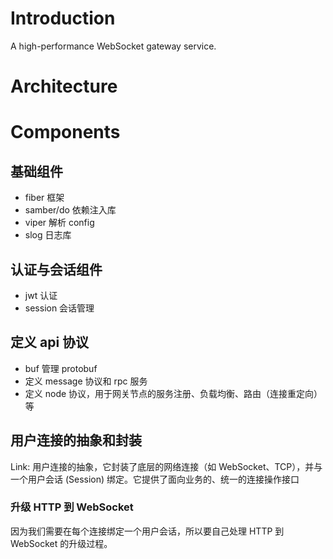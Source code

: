 # Introduction
A high-performance WebSocket gateway service.
# Architecture

# Components

## 基础组件
+ fiber 框架
+ samber/do 依赖注入库
+ viper 解析 config
+ slog 日志库

## 认证与会话组件
+ jwt 认证
+ session 会话管理

## 定义 api 协议
+ buf 管理 protobuf
+ 定义 message 协议和 rpc 服务
+ 定义 node 协议，用于网关节点的服务注册、负载均衡、路由（连接重定向）等

## 用户连接的抽象和封装
Link: 用户连接的抽象，它封装了底层的网络连接（如 WebSocket、TCP），并与一个用户会话 (Session) 绑定。它提供了面向业务的、统一的连接操作接口

### 升级 HTTP 到 WebSocket
因为我们需要在每个连接绑定一个用户会话，所以要自己处理 HTTP 到 WebSocket 的升级过程。